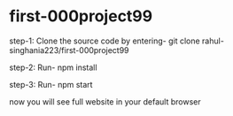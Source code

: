 # first-000project99


step-1:   Clone the source code by entering-  git clone rahul-singhania223/first-000project99

step-2:   Run-   npm install

step-3:   Run-   npm start


now you will see full website in your default  browser
